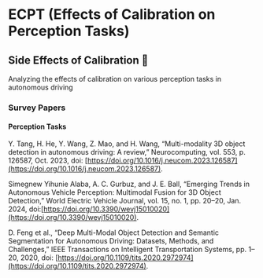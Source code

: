# ECPT (Effects of Calibration on Perception Tasks)
## Side Effects of Calibration 🚙
Analyzing the effects of calibration on various perception tasks in autonomous driving

### Survey Papers

#### Perception Tasks

Y. Tang, H. He, Y. Wang, Z. Mao, and H. Wang, “Multi-modality 3D object detection in autonomous driving: A review,” Neurocomputing, vol. 553, p. 126587, Oct. 2023, doi: [https://doi.org/10.1016/j.neucom.2023.126587](https://doi.org/10.1016/j.neucom.2023.126587).

Simegnew Yihunie Alaba, A. C. Gurbuz, and J. E. Ball, “Emerging Trends in Autonomous Vehicle Perception: Multimodal Fusion for 3D Object Detection,” World Electric Vehicle Journal, vol. 15, no. 1, pp. 20–20, Jan. 2024, doi:[https://doi.org/10.3390/wevj15010020](https://doi.org/10.3390/wevj15010020).


D. Feng et al., “Deep Multi-Modal Object Detection and Semantic Segmentation for Autonomous Driving: Datasets, Methods, and Challenges,” IEEE Transactions on Intelligent Transportation Systems, pp. 1–20, 2020, doi: [https://doi.org/10.1109/tits.2020.2972974](https://doi.org/10.1109/tits.2020.2972974).


